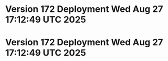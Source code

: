 # Version 172 Deployment Wed Aug 27 17:12:49 UTC 2025
# Version 172 Deployment Wed Aug 27 17:12:49 UTC 2025
